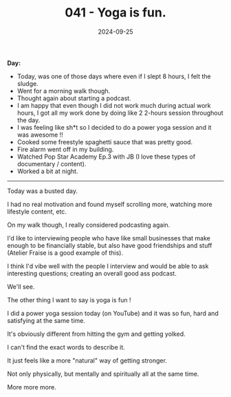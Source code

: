 ﻿---
title: 041 - Yoga is fun.
date: 2024-09-25
categories: ["daily"]
tags: posts

---
**Day:** 

- Today, was one of those days where even if I slept 8 hours, I felt the sludge.
- Went for a morning walk though.
- Thought again about starting a podcast.
- I am happy that even though I did not work much during actual work hours, I got all my work done by doing like 2 2-hours session throughout the day.
- I was feeling like sh*t so I decided to do a power yoga session and it was awesome !!
- Cooked some freestyle spaghetti sauce that was pretty good.
- Fire alarm went off in my building.
- Watched Pop Star Academy Ep.3 with JB (I love these types of documentary / content).
- Worked a bit at night.

---
Today was a busted day.

I had no real motivation and found myself scrolling more, watching more lifestyle content, etc.

On my walk though, I really considered podcasting again.

I'd like to interviewing people who have like small businesses that make enough to be financially stable, but also have good friendships and stuff (Atelier Fraise is a good example of this).

I think I'd vibe well with the people I interview and would be able to ask interesting questions; creating an overall good ass podcast.

We'll see.

The other thing I want to say is yoga is fun !

I did a power yoga session today (on YouTube) and it was so fun, hard and satisfying at the same time.

It's obviously different from hitting the gym and getting yolked.

I can't find the exact words to describe it.

It just feels like a more "natural" way of getting stronger.

Not only physically, but mentally and spiritually all at the same time.

More more more.
